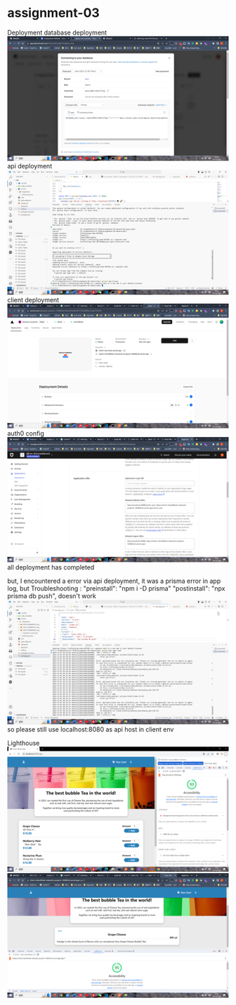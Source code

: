 # assignment-03
Deployment
database deployment
![Alt text](<deployment/database deployment.png>)
api deployment
![Alt text](<deployment/api deployment.png>)
client deployment
![Alt text](<deployment/client deployment.png>)
auth0 config
![Alt text](<deployment/auth0 modify.png>)
all deployment has completed

but, I encountered a error via api deployment, it was a prisma error in app log,
but Troubleshooting : "preinstall": "npm i -D prisma"
  "postinstall": "npx prisma db push", doesn't work
  ![Alt text](<deployment/api deployment err.png>)
so please still use localhost:8080 as api host
in client env

Lighthouse
![Alt text](<Lighthouse/app accessibility.png>)
![Alt text](<Lighthouse/detail accessibility.png>)